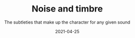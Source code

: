 ---
title: Noise and timbre
subtitle: The subtleties that make up the character for any given sound
tags: apps
date: 2021-04-25
list: noise
---
